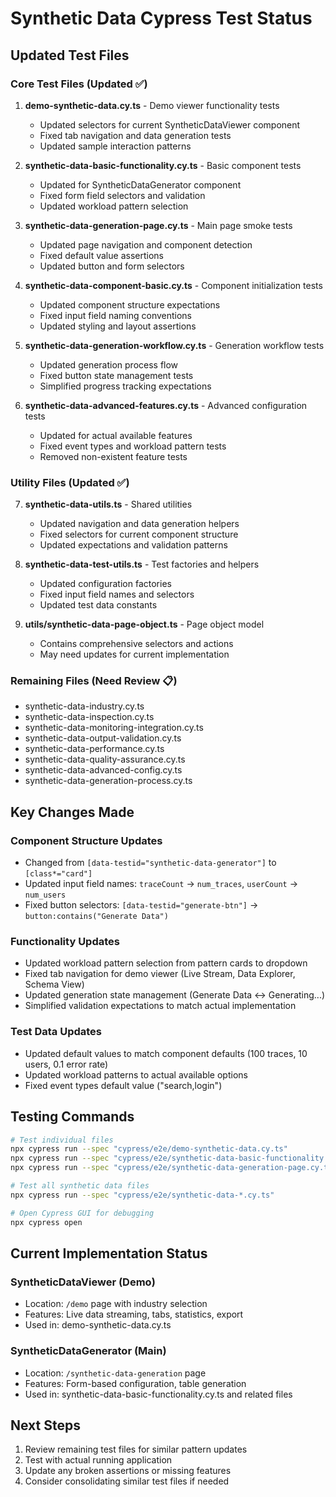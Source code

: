 # Synthetic Data Cypress Test Status

## Updated Test Files

### Core Test Files (Updated ✅)
1. **demo-synthetic-data.cy.ts** - Demo viewer functionality tests
   - Updated selectors for current SyntheticDataViewer component
   - Fixed tab navigation and data generation tests
   - Updated sample interaction patterns

2. **synthetic-data-basic-functionality.cy.ts** - Basic component tests  
   - Updated for SyntheticDataGenerator component
   - Fixed form field selectors and validation
   - Updated workload pattern selection

3. **synthetic-data-generation-page.cy.ts** - Main page smoke tests
   - Updated page navigation and component detection
   - Fixed default value assertions
   - Updated button and form selectors

4. **synthetic-data-component-basic.cy.ts** - Component initialization tests
   - Updated component structure expectations
   - Fixed input field naming conventions
   - Updated styling and layout assertions

5. **synthetic-data-generation-workflow.cy.ts** - Generation workflow tests
   - Updated generation process flow
   - Fixed button state management tests
   - Simplified progress tracking expectations

6. **synthetic-data-advanced-features.cy.ts** - Advanced configuration tests
   - Updated for actual available features
   - Fixed event types and workload pattern tests
   - Removed non-existent feature tests

### Utility Files (Updated ✅)
7. **synthetic-data-utils.ts** - Shared utilities
   - Updated navigation and data generation helpers
   - Fixed selectors for current component structure
   - Updated expectations and validation patterns

8. **synthetic-data-test-utils.ts** - Test factories and helpers
   - Updated configuration factories
   - Fixed input field names and selectors
   - Updated test data constants

9. **utils/synthetic-data-page-object.ts** - Page object model
   - Contains comprehensive selectors and actions
   - May need updates for current implementation

### Remaining Files (Need Review 📋)
- synthetic-data-industry.cy.ts
- synthetic-data-inspection.cy.ts
- synthetic-data-monitoring-integration.cy.ts
- synthetic-data-output-validation.cy.ts
- synthetic-data-performance.cy.ts
- synthetic-data-quality-assurance.cy.ts
- synthetic-data-advanced-config.cy.ts
- synthetic-data-generation-process.cy.ts

## Key Changes Made

### Component Structure Updates
- Changed from `[data-testid="synthetic-data-generator"]` to `[class*="card"]`
- Updated input field names: `traceCount` → `num_traces`, `userCount` → `num_users`
- Fixed button selectors: `[data-testid="generate-btn"]` → `button:contains("Generate Data")`

### Functionality Updates  
- Updated workload pattern selection from pattern cards to dropdown
- Fixed tab navigation for demo viewer (Live Stream, Data Explorer, Schema View)
- Updated generation state management (Generate Data ↔ Generating...)
- Simplified validation expectations to match actual implementation

### Test Data Updates
- Updated default values to match component defaults (100 traces, 10 users, 0.1 error rate)
- Updated workload patterns to actual available options
- Fixed event types default value ("search,login")

## Testing Commands

```bash
# Test individual files
npx cypress run --spec "cypress/e2e/demo-synthetic-data.cy.ts"
npx cypress run --spec "cypress/e2e/synthetic-data-basic-functionality.cy.ts"
npx cypress run --spec "cypress/e2e/synthetic-data-generation-page.cy.ts"

# Test all synthetic data files
npx cypress run --spec "cypress/e2e/synthetic-data-*.cy.ts"

# Open Cypress GUI for debugging
npx cypress open
```

## Current Implementation Status

### SyntheticDataViewer (Demo)
- Location: `/demo` page with industry selection
- Features: Live data streaming, tabs, statistics, export
- Used in: demo-synthetic-data.cy.ts

### SyntheticDataGenerator (Main)  
- Location: `/synthetic-data-generation` page
- Features: Form-based configuration, table generation
- Used in: synthetic-data-basic-functionality.cy.ts and related files

## Next Steps
1. Review remaining test files for similar pattern updates
2. Test with actual running application
3. Update any broken assertions or missing features
4. Consider consolidating similar test files if needed